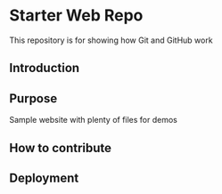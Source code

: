 # Starter Web Repo

This repository is for showing how Git and GitHub work

## Introduction

## Purpose

Sample website with plenty of files for demos

## How to contribute

## Deployment
